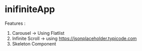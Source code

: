 # inifiniteApp
Features :
1. Carousel -> Using Flatlist
2. Infinite Scroll -> using https://jsonplaceholder.typicode.com
3. Skeleton Component
